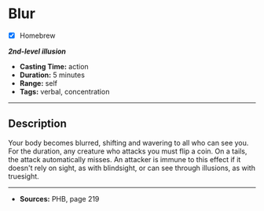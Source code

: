 # Blur
- [x] Homebrew

***2nd-level illusion***
- **Casting Time:** action
- **Duration:** 5 minutes
- **Range:** self
- **Tags:** verbal, concentration

---

## Description
Your body becomes blurred, shifting and wavering to all who can see you.
For the duration, any creature who attacks you must flip a coin.
On a tails, the attack automatically misses.
An attacker is immune to this effect if it doesn't rely on sight, as with blindsight, or can see through illusions, as with truesight.

---

- **Sources:** PHB, page 219
